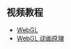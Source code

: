 ## 视频教程
- [WebGL](http://www.jikexueyuan.com/course/1782.html)
- [WebGL 动画原理](http://www.jikexueyuan.com/course/1899_1.html)
